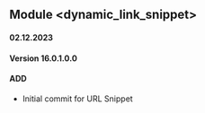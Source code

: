 ## Module <dynamic_link_snippet>

#### 02.12.2023
#### Version 16.0.1.0.0
#### ADD
- Initial commit for URL Snippet
